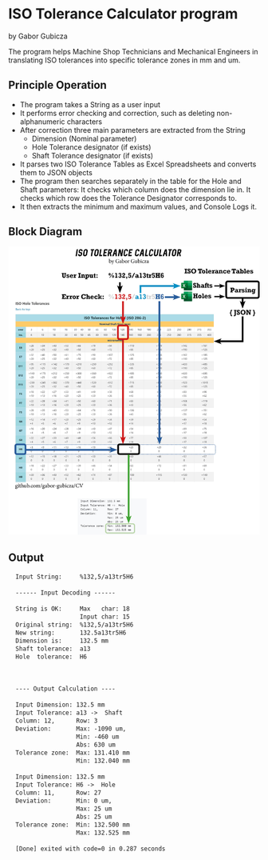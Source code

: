 # ISO Tolerance Calculator program

by Gabor Gubicza

The program helps Machine Shop Technicians and Mechanical Engineers in translating ISO tolerances into specific tolerance zones in mm and um.

## Principle Operation

- The program takes a String as a user input
- It performs error checking and correction, such as deleting non-alphanumeric characters
- After correction three main parameters are extracted from the String
  - Dimension (Nominal parameter)
  - Hole Tolerance designator (if exists)
  - Shaft Tolerance designator (if exists)
- It parses two ISO Tolerance Tables as Excel Spreadsheets and converts them to JSON objects
- The program then searches separately in the table for the Hole and Shaft parameters: It checks which column does the dimension lie in.
  It checks which row does the Tolerance Designator corresponds to.
- It then extracts the minimum and maximum values, and Console Logs it.

## Block Diagram

![TolCalc](https://github.com/gabor-gubicza/CV/blob/main/Gabor_Gubicza_Tol.Calc-1.1.jpg)

## Output

      Input String:     %132,5/a13tr5H6

      ------ Input Decoding ------

      String is OK:     Max   char: 18
                        Input char: 15
      Original string:  %132,5/a13tr5H6
      New string:       132.5a13tr5H6
      Dimension is:     132.5 mm
      Shaft tolerance:  a13
      Hole  tolerance:  H6



      ---- Output Calculation ----

      Input Dimension: 132.5 mm
      Input Tolerance: a13 ->  Shaft
      Column: 12,      Row: 3
      Deviation:       Max: -1090 um,
                       Min: -460 um
                       Abs: 630 um
      Tolerance zone:  Max: 131.410 mm
                       Min: 132.040 mm

      Input Dimension: 132.5 mm
      Input Tolerance: H6 ->  Hole
      Column: 11,      Row: 27
      Deviation:       Min: 0 um,
                       Max: 25 um
                       Abs: 25 um
      Tolerance zone:  Min: 132.500 mm
                       Max: 132.525 mm

      [Done] exited with code=0 in 0.287 seconds
